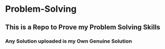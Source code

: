 # Problem-Solving

## This is a Repo to Prove my Problem Solving Skills

### Any Solution uploaded is my Own Genuine Solution
